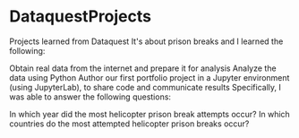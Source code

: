 # DataquestProjects
Projects learned from Dataquest
It's about prison breaks and I learned the following:

Obtain real data from the internet and prepare it for analysis
Analyze the data using Python
Author our first portfolio project in a Jupyter environment (using JupyterLab), to share code and communicate results
Specifically, I was able to answer the following questions:

In which year did the most helicopter prison break attempts occur?
In which countries do the most attempted helicopter prison breaks occur?
